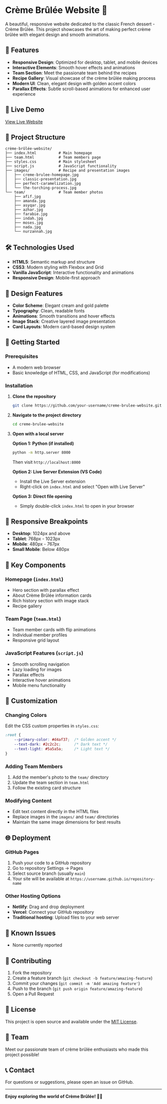 # Crème Brûlée Website 🍮

A beautiful, responsive website dedicated to the classic French dessert - Crème Brûlée. This project showcases the art of making perfect crème brûlée with elegant design and smooth animations.

## 🌟 Features

- **Responsive Design**: Optimized for desktop, tablet, and mobile devices
- **Interactive Elements**: Smooth hover effects and animations
- **Team Section**: Meet the passionate team behind the recipes
- **Recipe Gallery**: Visual showcase of the crème brûlée making process
- **Modern UI**: Clean, elegant design with golden accent colors
- **Parallax Effects**: Subtle scroll-based animations for enhanced user experience

## 🚀 Live Demo

[View Live Website](https://your-username.github.io/creme-brulee-website)

## 📁 Project Structure

```
crème-brûlée-website/
├── index.html          # Main homepage
├── team.html           # Team members page
├── styles.css          # Main stylesheet
├── script.js           # JavaScript functionality
├── images/             # Recipe and presentation images
│   ├── creme-brulee-homepage.jpg
│   ├── classic-presentation.jpg
│   ├── perfect-caramelization.jpg
│   └── the-torching-process.jpg
└── team/               # Team member photos
    ├── afif.jpg
    ├── amanda.jpg
    ├── asyqar.jpg
    ├── azhar.jpg
    ├── farabie.jpg
    ├── indah.jpg
    ├── moses.jpg
    ├── nada.jpg
    └── nurzannah.jpg
```

## 🛠️ Technologies Used

- **HTML5**: Semantic markup and structure
- **CSS3**: Modern styling with Flexbox and Grid
- **Vanilla JavaScript**: Interactive functionality and animations
- **Responsive Design**: Mobile-first approach

## 🎨 Design Features

- **Color Scheme**: Elegant cream and gold palette
- **Typography**: Clean, readable fonts
- **Animations**: Smooth transitions and hover effects
- **Image Stack**: Creative layered image presentation
- **Card Layouts**: Modern card-based design system

## 🚀 Getting Started

### Prerequisites

- A modern web browser
- Basic knowledge of HTML, CSS, and JavaScript (for modifications)

### Installation

1. **Clone the repository**
   ```bash
   git clone https://github.com/your-username/creme-brulee-website.git
   ```

2. **Navigate to the project directory**
   ```bash
   cd creme-brulee-website
   ```

3. **Open with a local server**
   
   **Option 1: Python (if installed)**
   ```bash
   python -m http.server 8000
   ```
   Then visit `http://localhost:8000`
   
   **Option 2: Live Server Extension (VS Code)**
   - Install the Live Server extension
   - Right-click on `index.html` and select "Open with Live Server"
   
   **Option 3: Direct file opening**
   - Simply double-click `index.html` to open in your browser

## 📱 Responsive Breakpoints

- **Desktop**: 1024px and above
- **Tablet**: 768px - 1023px
- **Mobile**: 480px - 767px
- **Small Mobile**: Below 480px

## 🎯 Key Components

### Homepage (`index.html`)
- Hero section with parallax effect
- About Crème Brûlée information cards
- Rich history section with image stack
- Recipe gallery

### Team Page (`team.html`)
- Team member cards with flip animations
- Individual member profiles
- Responsive grid layout

### JavaScript Features (`script.js`)
- Smooth scrolling navigation
- Lazy loading for images
- Parallax effects
- Interactive hover animations
- Mobile menu functionality

## 🔧 Customization

### Changing Colors
Edit the CSS custom properties in `styles.css`:
```css
:root {
    --primary-color: #d4af37;  /* Golden accent */
    --text-dark: #2c2c2c;      /* Dark text */
    --text-light: #5a5a5a;     /* Light text */
}
```

### Adding Team Members
1. Add the member's photo to the `team/` directory
2. Update the team section in `team.html`
3. Follow the existing card structure

### Modifying Content
- Edit text content directly in the HTML files
- Replace images in the `images/` and `team/` directories
- Maintain the same image dimensions for best results

## 🌐 Deployment

### GitHub Pages
1. Push your code to a GitHub repository
2. Go to repository Settings → Pages
3. Select source branch (usually `main`)
4. Your site will be available at `https://username.github.io/repository-name`

### Other Hosting Options
- **Netlify**: Drag and drop deployment
- **Vercel**: Connect your GitHub repository
- **Traditional hosting**: Upload files to your web server

## 🐛 Known Issues

- None currently reported

## 🤝 Contributing

1. Fork the repository
2. Create a feature branch (`git checkout -b feature/amazing-feature`)
3. Commit your changes (`git commit -m 'Add amazing feature'`)
4. Push to the branch (`git push origin feature/amazing-feature`)
5. Open a Pull Request

## 📄 License

This project is open source and available under the [MIT License](LICENSE).

## 👥 Team

Meet our passionate team of crème brûlée enthusiasts who made this project possible!

## 📞 Contact

For questions or suggestions, please open an issue on GitHub.

---

**Enjoy exploring the world of Crème Brûlée! 🍮✨**
